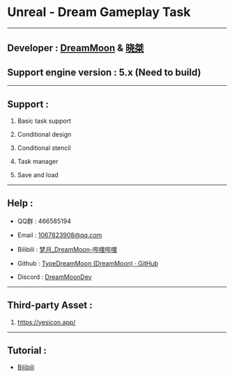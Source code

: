 # Unreal - Dream Gameplay Task

---

## Developer : [DreamMoon](https://github.com/TypeDreamMoon) & [晓桀](https://github.com/kirito0000001)

## Support engine version : 5.x (Need to build)

---

## Support :

1. Basic task support

2. Conditional design

3. Conditional stencil

4. Task manager

5. Save and load

---

## Help :

- QQ群 : 466585194

- Email : 1067823908@qq.com

- Bilibili : [梦月_DreamMoon-哔哩哔哩](https://space.bilibili.com/1115826412)

- Github : [TypeDreamMoon (DreamMoon) · GitHub](https://github.com/TypeDreamMoon)

- Discord : [DreamMoonDev](https://discord.gg/MsuXwGpp)

---

## Third-party Asset :

1. https://yesicon.app/

---

## Tutorial :

- [Bilibili](https://www.bilibili.com/video/BV1HzyeYnEDY)


